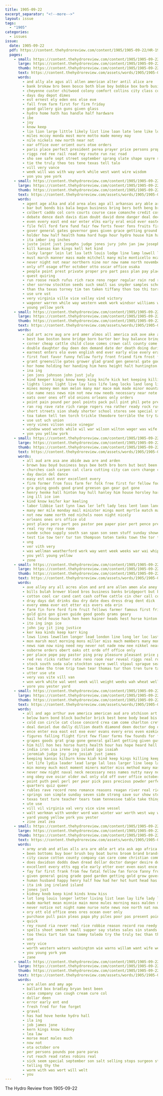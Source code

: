 ```yaml
---
title: 1905-09-22
excerpt_separator: "<!--more-->"
layout: issue
tags:
  - "1905"
categories:
  - issues
issue:
  date: 1905-09-22
  pdf: https://content.thehydroreview.com/content/1905/1905-09-22/HR-1905-09-22.pdf
  pages:
    - small: https://content.thehydroreview.com/content/1905/1905-09-22/small/HR-1905-09-22-01.jpg
      large: https://content.thehydroreview.com/content/1905/1905-09-22/large/HR-1905-09-22-01.jpg
      thumb: https://content.thehydroreview.com/content/1905/1905-09-22/thumbnails/HR-1905-09-22-01.jpg
      text: https://content.thehydroreview.com/assets/words/1905/1905-09-22/HR-1905-09-22-01.txt
      words:
        - and ally ale agus all allen american alter antil alice are
        - bank brokaw bro been bosco both blue boy bobbie box barb business bett
        - cheyenne custer chitwood colony comfort collins city class comes can chief caddo cece cross cattle col company call canne county
        - days day depot dimes
        - est ernest ely eden ens else eve
        - fall from farm first for firm friday
        - good gallery gin guns given glass
        - hydro home hath has handle half hardware
        - ibe
        - joy
        - know keep
        - lin lion large little likely list line loan late lene like london
        - miles mccoy monda most more motto made money may
        - nile nickels new north near not
        - oar office over orient ours otoe orders
        - paris place perfect president perea prayer price persons proper prairie pel point public
        - riggs red ree rail read rey route run rac road
        - sho see safe sept street september sprang slate shape sayre store stock sale sell salary shingles school sunday snapp seen sorrow saturday single sleep state service
        - tie the truly theo tes tene texas tell talo
        - vill very vance
        - week will was with way work while west want wire wisdom
        - yon you yee york
    - small: https://content.thehydroreview.com/content/1905/1905-09-22/small/HR-1905-09-22-02.jpg
      large: https://content.thehydroreview.com/content/1905/1905-09-22/large/HR-1905-09-22-02.jpg
      thumb: https://content.thehydroreview.com/content/1905/1905-09-22/thumbnails/HR-1905-09-22-02.jpg
      text: https://content.thehydroreview.com/assets/words/1905/1905-09-22/HR-1905-09-22-02.txt
      words:
        - agent age alka and ald area ales ago all arkansas ary able arian acres albert avers ask are
        - bar but bonds bis bala begun business bring bers both beng brazil bene blown board big beer bankers bound brown ben bank been binger better boll branch bunyon break body ber bond barber best bill burwell base bureau boards block blaze barn banks bur brought bitten bas
        - colbert caddo col corn courts course case comanche credit cost cattle cos couchman cover chamber call car cal county cooper cancel con colonel castle court cotton choc change come corre care civil certain cause campbell char clause cases crew canal chairs company college charter clem cary carolina creek carry clare city caldwell
        - debate dence dash davis dian doubt david done danger deal december dean dies dent din dry dia dav ding dam does deed doctor down date days demand durant domain drill draft dog
        - even every east end ear enter elks early eral enid ever eastern
        - file fell ford fare fund fair few forts fever fons fruits first farmer for friday fore fire fury fite from face full fees free fed fraction fail favor ferguson far
        - gover general gates governor goes given grace getting ground gov going grand guthrie gun goods gorn good gage gas gain govern
        - holder how half health homa hard hugo hour hydro house him had hastings has horse home head hold hope hoch hus hogan held hand hall hearing hundred hanly henson hankins hasten her hardin honor high helen hay handle
        - ita imber ing inches
        - juste joint just josephs judge jones jury john jan jaw joseph johnston
        - kill kansas kan kings kell ket kind
        - lucky larger lein lat loa leth louis lodge line lamp lowell last live leib ledbetter lease large living lieb law luckey low late long little lands lowing less legal las later loss land like
        - must march manner mass made mitchell many mile monticello mcalester miss men market mays morris may meinhart mines mountain mccrady minne monday money matter mal members mee mills miles means man mound marine much main mayor meers mcnaught mules most more matters mare marts mild marletta min max missouri
        - never night not near northern nine nor now name north november nade news negro neys new nation
        - only off osage offer october otto oscar office osaka
        - people point prest private proper pro part pass plan pay place pitts page petit phillips price police portland panic pry paul pauls purchase plant pond power pugh purcell plain persons public per peace president
        - quest quiring
        - run roose reach rufus rich race reno roger regular rain rod river resides rick robnett renew ready royal rock real roads roosevelt red ried range redmon rates
        - sher sorrow stockton seeds such small sas snyder samples schools side show stalk scale slight south september she singer scarlet ship stake sale sewer sup sealey soon shattuck sult southern sherrick sugar sister school subject sun springs seats shur six stevens sey smith states springfield store spring speak statton suit shawnee session sota sul struble schoo special season stock state shall sell street seven speaker slaughter station ser send set staff storm second starts stead
        - than tha texas torney tim ten taken tiffany thon too thi torrent tease tick tal test tom the taw train ton tory tho them thames thing track ture tecumseh trom town take towns try timber terr trust tures tangier
        - use ure ust
        - very virginia ville vice valley vind victory
        - wagoner warren while way western week work windsor williams william west well wood with ward wind was willis washita woodruff will worth woodward weeks water wine warning
        - young yellow york
    - small: https://content.thehydroreview.com/content/1905/1905-09-22/small/HR-1905-09-22-03.jpg
      large: https://content.thehydroreview.com/content/1905/1905-09-22/large/HR-1905-09-22-03.jpg
      thumb: https://content.thehydroreview.com/content/1905/1905-09-22/thumbnails/HR-1905-09-22-03.jpg
      text: https://content.thehydroreview.com/assets/words/1905/1905-09-22/HR-1905-09-22-03.txt
      words:
        - aid art acre aug are ard amer almos all america ask ave ake ago american and ange ares
        - best bae boston bone bridge born barter ber buy balance brings bales barrier bear bale bluff banks been base bottle boys business but brown butler brought bold bet blank back bank ball battle bright boy boll bridges begin both bis bru
        - corner cheap cattle child close comes crown call county come cashier cellar course chance con calvin cas companion circle charles count cable case cot canyon cost cottage change colt cea center cau carry condi can coln common craze corn congress courage clever cling certain cotton city
        - double daughter day deen den demand date der death doing during doubt dear dick days dickinson dolan does duty done die doctor down dark dues
        - earnest enters elo even english end ever early else every eral
        - first foot favor funny fellow forty front friend firm frost fields frame few field farm forward friends fight fever fond full france fair found for fancy free flesh far fall fon flowers fil force from fee freedom
        - grant greenville gates grower glad grand gen general gate goods gross garden gold genevieve good gun gone going ground given grow gin guard golden
        - hor home holding her handing him hens height halt huntington huge hes hearty hard house hail how high hope half handy hun head had hands honorable handle hold heart hence homes hour hills havel hink held heard hand has
        - ina ing
        - jen jons johnson john just july
        - kind keeper kings know keep king knife kick ket keeping killing
        - lights lions light live lay less life lang locks land long like laws left last lines letter little large langs lower look line ler lam love lock louis living let learn lone labor law late lawn liverpool
        - mines money men man melon many mar mace mak made minor mountain must maker marriage miss may members morris mediate morrow mean much maa more main moment most matter mans mat market morning moon
        - nie name ness news nim not new now needs necessary near note night need never nation
        - oats over ones off old onions orleans only orders
        - point pain pound per pool points pack pull pint phil pete president pay power pos pepper paradise pass plant palm por poor place palace press pet pro people petty public peace present person price peppers plenty pretty para patch part pick
        - ran rog rave rate rich range rogers rea rather ready rock rush raw road reach roses real richer reynolds running run read revel rex red rut
        - short streets sion shady shorter school stores see special state spinning strain sie stage struck schiller sur side strong seed she sense saw silverman sider sin schools subject shake snee spring story said shape stand springs start secret sit seek show stock selling sugar such shone season sell states sions strike six stone seem spine suit store speaks set seems supply sales size say small slim sible savage sek soon seen son sides standing sake still
        - toa taken tell ten torch trickle theodore terrible the try tam then trio truly teach tobe trail tally tilling texas tex tenor toward them town tho thunder thore till thing ton too ture turn than take tant threat
        - use ust uch union
        - very vines vilson voice vinegar
        - window wood words while wil war wilson wilton wager was wife walt weeks why willing wan worthy wall walls worth will way week waste wands well work ways worlds wheat weather want with world works woods windows
        - yon you yellow york
    - small: https://content.thehydroreview.com/content/1905/1905-09-22/small/HR-1905-09-22-04.jpg
      large: https://content.thehydroreview.com/content/1905/1905-09-22/large/HR-1905-09-22-04.jpg
      thumb: https://content.thehydroreview.com/content/1905/1905-09-22/thumbnails/HR-1905-09-22-04.jpg
      text: https://content.thehydroreview.com/assets/words/1905/1905-09-22/HR-1905-09-22-04.txt
      words:
        - all aud arm asa ane abide awa are and arden
        - brown bau boyd business boys bee both bro born but best been bonnet brew bank brake
        - churches cash carpen cal clara cutting city can corn change chas cher church carl cattle cast confer come chen carnival clay caddo con colony county company coin cashier
        - day davin del dance
        - easy est east ever excellent every
        - firm former from foss farm fer folk free first for fellow foot fever fee friday finan friends folks favor
        - gra going goods good grand greeson gan gear gut gone
        - henry henke hall hinton hay hull hanley him house horsley harness held had hydro hind how has her
        - ing ill ice ion
        - kind know keifer kar keeling
        - labor libbie last lynn laws ler left lady less lent loon land lacy
        - many mer mile monday mail minister mings mont myrtle match man master more mention maul miss mills mil marshall mou might miles miller min
        - not new name north ned nichols noon night nicely
        - orleans ones ors office old
        - post place pers part pos pastor pee paper pier pert pence press point proper pic pope pay present public per porter purchase peoria
        - real roy rey rose room
        - sunde schoo supply south san span son seen stuff sunday showe sermon street skull senne speak strong sims sider sept syren shoats say ser stover saturday soon special sea said sur sale speake see
        - test tie tow terr tur ton thompson toten tanks town the tor ted take thi than times then takes thy tom
        - ung
        - ver vith very
        - was wellman weatherford work way went week weeks war wai whip with will
        - you yell young yellow
        - zone
    - small: https://content.thehydroreview.com/content/1905/1905-09-22/small/HR-1905-09-22-05.jpg
      large: https://content.thehydroreview.com/content/1905/1905-09-22/large/HR-1905-09-22-05.jpg
      thumb: https://content.thehydroreview.com/content/1905/1905-09-22/thumbnails/HR-1905-09-22-05.jpg
      text: https://content.thehydroreview.com/assets/words/1905/1905-09-22/HR-1905-09-22-05.txt
      words:
        - ave alley ary all acres alon and ard are allen amen ale aney ally acre agent ask aman
        - bills bulah brewer blood bros business banks bridgeport but brown balls buddy book baal bottom bus best ball brought bree bottoms bread barn buys both boom
        - cotton cool car cand cant cash coffee cattle cin cher call col cai case came carmichael chere cousins cottage care current corn counter comin crue city crawford come county church
        - dray days dat drinks dau dry date does dress drag dent dick
        - every emma ever est etter eis evers eda erin
        - farm fin fore ford firm fruit fellows farmer famous first friday farms few for fair from friend fall frank fake
        - gold gins gon given guide good goods grams geary
        - hail held house hack hen heen hainer heads hest horse hinton henke hut how has her hydro hurry hughes huang hoe homa hey henry hes head hop heres home had
        - ito ing ings ice
        - john jay jit jing justice
        - ker kea kinds keep karr king
        - lows lines lewellen longer lead london line long ler loc last list land lunch large lan left lor laine lin letter
        - mon marsh most morning mons miller miss mach members many monday meals mary myers mille mew man mil mable musick moral mccool
        - news nam now ning need ney never not nade new nee nikkel near
        - osborne orders obert oaks ott orde off office only
        - per place pope pay pastor ping pray pleasure pleasant price pandy pla peden people phillips pring pop phe
        - red res ricks rather rate reno room rear reveal riggs real roosevelt robinson
        - stock south soda sale stockton sayre swell stpaul sprague seat sims san shed seon season speed scout standard sell sone sai see small street stable springs snapp sins sunday saturday steffens store snyder stay stand steers school sat sprout show seen slates satar september shaw sim sath seats short smith second such
        - tae take tho trom trip town tear thomas tur thon tren ture tate toms tout try ten the
        - utter use ute
        - very vas vite vill van
        - won work white wal went week will weight weeks wah wheat wellman weigt wat why weatherford wil with was wines weather well willard witt
        - yore you yester yard
    - small: https://content.thehydroreview.com/content/1905/1905-09-22/small/HR-1905-09-22-06.jpg
      large: https://content.thehydroreview.com/content/1905/1905-09-22/large/HR-1905-09-22-06.jpg
      thumb: https://content.thehydroreview.com/content/1905/1905-09-22/thumbnails/HR-1905-09-22-06.jpg
      text: https://content.thehydroreview.com/assets/words/1905/1905-09-22/HR-1905-09-22-06.txt
      words:
        - all and ago arthur ave america american aud aro atchison art are apt ache age ater amon als ask
        - below barn bond block bachelor brick best bene body bead bis brave bro battle bring began belley bell band bett bench begin buy box baruch better belong burg bel bands bull bon bright but blue book brought been both bas business boston bound britain ball bach
        - cold con circle cat close concord crea cam come charlton crete course capito chart comes counsel clear cause cisco class can cowboy crisp chalk county chill care chem chief cross card crosby carbon choc cheap company cost cure curzon chap city cook comanche crave case
        - deal daniel due dally dillion death diamond deen doctor dog does down degree done divers during differ dill drilling days doing dinner desire davis day demand ded
        - ence enter eva east est exe ever evans every eros even ezekiel engineer ephriam essay economy
        - figures falling flight first few floor farms fow founds for forget full farmer felt fair fall fuel fin france fore from fight found fil fare face fatal francisco factor far free furnace fine fellow fer fund fear firm fire fought
        - grapes goods grat grap gone general gallant getting given gust grigsby german gance going goes grapevine germany ground good gen gave golden gentleman grape gas
        - him hill hon hes horse hunts health hour has hope heard hell ham husbands hoes hand harm hard how her head hurry heit hands holy hero hoth heart high hair happy hundred hua had hasty house hop
        - india iron isa irene ing island igo isaiah
        - jeremiah judge joy jere josiah just james
        - keeping kansas kilburn know kiah kind keep kings killing keeper kin
        - let life lydia leader lead large lal loss larger line leep last likely love liv luck lond leisure like long lessin loch les laundry lesson little lovejoy lynn late lingo light longer less liverpool low live lord
        - min money much most moment miners matter miss method many mass meth mary mine major might maga mico mades mikasa more madill mines may made mccarley men marry man means manas merit messiah mean miner must mont
        - never new night naval neck necessary ness names nutty navy nover news nor name nine not near negro now
        - ong obey ove oscar older owl only old off over office october
        - point puth peel perl per pear pick pass precious powder perfect past prairie pack pose pardon part pare pound prayer power proper plant palace place plenty present points pluck pilla pinks pay price plants parish pretty pinkham painting pink plan poor people petersburg press pil port
        - quarters quiz queer
        - rubles rave record reno romance reasons reagan river real rich rein read rank rest rock rate run red race ready rather russian running
        - springs son simple sunday seven side strong save sur show stocks stairs stay seams six small schools seem street swamp school sell such soon sit stand san strength sour sary say stuck state shown she salt shows sun senn size slight south stick set steel sea sion states study summer scale seri savannah starch santa sult shold shilling supply shape stock still stones sept
        - texas test ture teacher tears team tennessee table take thing the tall tran turn tips timber town than tho tal then thore ten tain teale times taken tear theo togo throw thomas trom try tell tipping thy teach tha them too
        - ute use
        - vill vil virginia val very vice vine vessel
        - walt workman with wonder word wan winter war worth west way worlds was wheat will walk worker well waste weekly works words while write week white wish wedding williams wild world ways ward woods why western water wisher went work want worst
        - yard young yellow york you yester
        - zine zeal zea
    - small: https://content.thehydroreview.com/content/1905/1905-09-22/small/HR-1905-09-22-07.jpg
      large: https://content.thehydroreview.com/content/1905/1905-09-22/large/HR-1905-09-22-07.jpg
      thumb: https://content.thehydroreview.com/content/1905/1905-09-22/thumbnails/HR-1905-09-22-07.jpg
      text: https://content.thehydroreview.com/assets/words/1905/1905-09-22/HR-1905-09-22-07.txt
      words:
        - army arab and atlas alls ara are able art ata ask ago africa arad aud ague aster antoinette ana all atkins akin ali
        - been bottoms buy boer brush boy boat burns broom brand brands begin but back bas best bout borough brother bol brittle bare bor business body began bosh better bea bottle bands bus bis blow buffalo
        - city cause cotton county company can care come christian common change comfort cutts citizen clover canna cure certain cation clear cutting canny coe case courter course chill castoria corn
        - does davidson dodds down dread dollar doctor danger desire door during doubt date day dear dest differ
        - excellent every etts egg ele early etter ever even east ence
        - fay far first frank from few fatal fellow fan force fanny front face fancy felt fust fitzgerald ferry for fine fond full fest
        - given general going grade good garden getting gold grow governor glad gin gaas guess
        - human husband happy henry half how had her hot hunt head has hands holder hope hus him hand high health hint hard hart heard hunts hartman hunting holding
        - ita ink ing ireland island
        - jones just
        - kidney knob keep kind kinds know kiss
        - lot long louis longer letter living list lean lay life lady louisville lightning love little law lewis liberal lyons leaf last live london lon let like
        - made market mean minnie main mone mules morning mass malden morocco mon most marry money many moun may mast moon moment meager mal more much malady man marriage marie mis mens must merchant mith
        - never notice not night name nurse note news noe north nat now names nor new negro nave
        - ory ott old office ones ores ocean over only
        - purchase pull pain pleas papa phy piles poor pas present points pulling park pepe paper pee president pro peoria pair place peo price pea per press paris powers
        - quick
        - rey round ria rever real rice robbie reason record roo reedy route root run rack room running rather rail roseboom row rans
        - spells shoot smooth small supper say states sales sin stands sleep scales soap sept school slaten side special sport starch seo sell sit soth sam single street samo shoemaker stock seats sage such sor speak said ser south summer sharp seas surface shake stay son speaks sun saw second sale stagg she
        - too theis tart tan tax tommy toledo try the truly tec than thousand tae tie turns tong then teacher thea tangier taki tones toole test tower tell tobacco tho takes them thing
        - use
        - very vice
        - worth western waters washington wie warns willam want wife weeks writer wait wright walk write weak while will west with wave why wear water was well
        - you young york yom
        - zane
    - small: https://content.thehydroreview.com/content/1905/1905-09-22/small/HR-1905-09-22-08.jpg
      large: https://content.thehydroreview.com/content/1905/1905-09-22/large/HR-1905-09-22-08.jpg
      thumb: https://content.thehydroreview.com/content/1905/1905-09-22/thumbnails/HR-1905-09-22-08.jpg
      text: https://content.thehydroreview.com/assets/words/1905/1905-09-22/HR-1905-09-22-08.txt
      words:
        - are allen and amy age
        - ballard box bradley bryan best been
        - case company can cough cream cure col
        - dollar deen
        - error early ent end
        - fresh fred for foe forget
        - gravel
        - has had hove henke hydro hall
        - ila ing
        - job james jone
        - kern kings know kidney
        - lea law
        - morse moat males much
        - now not
        - ota october ore
        - per persons pounds poe pare paras
        - rut reach read rates robins real
        - sick seem special september son salt selling stops surgeon standard stone schoo sugar
        - telling thy the
        - worm with was wort will welt
        - you
---
```


The Hydro Review from 1905-09-22

<!--more-->

